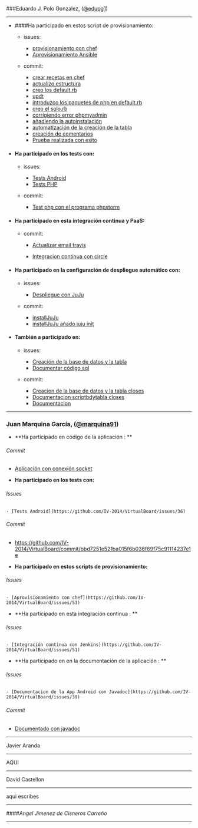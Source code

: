 ###Eduardo J. Polo Gonzalez, ([@edupg1](https://github.com/edupg1))

- - -

- ####Ha participado en estos script de provisionamiento:

	- issues:

		- [provisionamiento con chef](https://github.com/IV-2014/VirtualBoard/issues/53)
		- [Aprovisionamiento  Ansible](https://github.com/IV-2014/VirtualBoard/issues/48)

	- commit:

		- [crear recetas en chef](https://github.com/IV-2014/VirtualBoard/commit/85a24e7082ccb1d8526fb2e24d5304a33013dd18)
		- [actualizo estructura](https://github.com/IV-2014/VirtualBoard/commit/df55add2671d79402ef0060e093133518a2c8b94)
		- [creo los default.rb](https://github.com/IV-2014/VirtualBoard/commit/db073f9dfb42a156a9cf559f9c243d8a1d9953a4)
		- [updt](https://github.com/IV-2014/VirtualBoard/commit/d93121cb69828d10bc4fe4e3dbf4bddddc921037)
		- [introduzco los paquetes de php en default.rb](https://github.com/IV-2014/VirtualBoard/commit/9fcc224d46c0f13d7dca10dc5a79a97e8147db34)
		- [creo el solo.rb](https://github.com/IV-2014/VirtualBoard/commit/747a1fcbcccc1e3c7d8379aa9294b3ca162583d4)
		- [corrigiendo error phpmyadmin](https://github.com/IV-2014/VirtualBoard/commit/eea3b2836b28f895040b58e2434bebb6aabe61a3)
		- [añadiendo la autoinstalación](https://github.com/IV-2014/VirtualBoard/commit/7ed3f94f77e557b6be05fa34d74bf1bc3ccaf88c)
		- [automatización de la creación de la tabla](https://github.com/IV-2014/VirtualBoard/commit/7aef1a892197fe2a73d075a83655432c08af5246)
		- [creación de comentarios](https://github.com/IV-2014/VirtualBoard/commit/9d49e57d213fe2baf3a1e8576297afe5be7ab4c4)
		- [Prueba realizada con exito](https://github.com/IV-2014/VirtualBoard/commit/605d8a240ccc7eeda98a24594084a09b17db5113)


- #### Ha participado en los tests con:

	- issues:

		- [Tests Android](https://github.com/IV-2014/VirtualBoard/issues/36)
		- [Tests PHP](https://github.com/IV-2014/VirtualBoard/issues/37)

	- commit:

		- [Test php con el programa phpstorm](https://github.com/IV-2014/VirtualBoard/commit/4793c6c330a908b280045051cedc9ed9118c8679)


- #### Ha participado en esta integración continua y PaaS:

	- commit:

		- [Actualizar email travis](https://github.com/IV-2014/VirtualBoard/commit/d86bf7d5fc4df46a7eaa71dc5b6c1945e35efd95)

		- [Integracion continua con circle](https://github.com/IV-2014/VirtualBoard/commit/c199704343118de18ce4fddc3d66244ee87a0c25)


- #### Ha participado en la configuración de despliegue automático con:

	- issues:

		- [Despliegue con JuJu](https://github.com/IV-2014/VirtualBoard/issues/52)

	- commit:

		- [installJuJu](https://github.com/IV-2014/VirtualBoard/commit/b799bf5938b3daefa7228de7406ecd526b469af9)
		- [installJuJu añado juju init](https://github.com/IV-2014/VirtualBoard/commit/033e7cd9a2edcec28eeadc4afe95ba8b5a68288b)


- #### También a participado en:

	- issues:

		- [Creación de la base de datos y la tabla](https://github.com/IV-2014/VirtualBoard/issues/41)
		- [Documentar código sql](https://github.com/IV-2014/VirtualBoard/issues/42)

	- commit:
		- [Creacion de la base de datos y la tabla closes](https://github.com/IV-2014/VirtualBoard/commit/e70cf270779e93a6599cf631b0a360a4ff0c6485)
		- [Documentacion scriptbdytabla closes](https://github.com/IV-2014/VirtualBoard/commit/4a04701380cdec8d74775dad6a0df3816e0fce00#diff-0dd539830a6ac4d949c1a583d6e30f8cR19)
		- [Documentacion](https://github.com/IV-2014/VirtualBoard/commit/7f81bc88f5cff2ebadd0c97f11a70459b6fc3af0)

*****


### Juan Marquina García, ([@marquina91](https://github.com/marquina91))


-  **Ha participado en  código de la aplicación : **
######  Commit 
 -  [Aplicación con conexión socket](https://github.com/IV-2014/VirtualBoard/commit/3c0ba790db2fbf642aa83f85bcf517fdee77e66d)


- **Ha participado en los tests con:** 
 ######  Issues 
	- [Tests Android](https://github.com/IV-2014/VirtualBoard/issues/36)

 ######  Commit 
 - https://github.com/IV-2014/VirtualBoard/commit/bbd7251e521ba015f6b036f69f75c91114237e1e


- **Ha participado en estos scripts de provisionamiento:** 
 ######  Issues 
	- [Aprovisionamiento con chef](https://github.com/IV-2014/VirtualBoard/issues/53)

- **Ha participado en esta integración continua : **
######  Issues 
	- [Integración continua con Jenkins](https://github.com/IV-2014/VirtualBoard/issues/51)

-  **Ha participado en en la documentación de la aplicación : **
######  Issues 
	- [Documentacion de la App Android con Javadoc](https://github.com/IV-2014/VirtualBoard/issues/39)
	
 ######  Commit 
 - [Documentado con javadoc](https://github.com/IV-2014/VirtualBoard/commit/bf0cacc7192cc2b492e75b3d0ee3e4fbf0bb750a)

*****


Javier Aranda
- - -
AQUI

*****


David Castellon
- - -
aqui escribes


* * *


####_Angel Jimenez de Cisneros Carreño_

- - -

